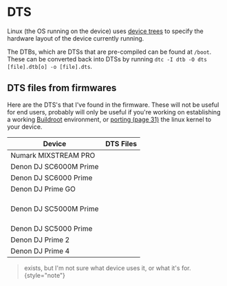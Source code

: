 # DTS

Linux (the OS running on the device)
uses [device trees](https://www.kernel.org/doc/html/latest/devicetree/usage-model.html) to specify the hardware layout
of the device currently running.

The DTBs, which are DTSs that are pre-compiled can be found at `/boot`. These can be converted back into DTSs by running
`dtc -I dtb -O dts [file].dtb[o] -o [file].dts`.

## DTS files from firmwares

Here are the DTS's that I've found in the firmware. These will not be useful for end users, probably will only be
useful if you're working on establishing a working [Buildroot](https://www.buildroot.org) environment,
or [porting (page 31)](https://bootlin.com/pub/conferences/2017/elce/schulz-how-to-support-new-board-u-boot-linux/schulz-how-to-support-new-board-u-boot-linux.pdf)
the linux kernel to your device.

| Device                 | DTS Files                                                                                                                                          |
|------------------------|----------------------------------------------------------------------------------------------------------------------------------------------------|
| Numark MIXSTREAM PRO   | [](rk3288-az05-nh08-dts.md)                                                                                                                        |
| Denon DJ SC6000M Prime | [](rk3288-az01-jp14-dts.md) <br /> [](rk3288-az01-jp14-c-dts.md)                                                                                   |
| Denon DJ SC6000 Prime  | [](rk3288-az01-jp13-dts.md) <br /> [](rk3288-az01-jp13-c-dts.md)                                                                                   |
| Denon DJ Prime GO      | [](rk3288-az01-jp11-dts.md) <br /> [](rk3288-az01-jp11-c-dts.md)                                                                                   |
| Denon DJ SC5000M Prime | [](rk3288-az01-jp08-dts.md) <br /> [](rk3288-az01-jp08-c-dts.md) <br /> [](rk3288-az01-jp08-revf-dts.md) <br /> [](rk3288-az01-jp08-c-revf-dts.md) |
| Denon DJ SC5000 Prime  | [](rk3288-az01-jp07-dts.md) <br /> [](rk3288-az01-jp07-c-dts.md)                                                                                   |
| Denon DJ Prime 2       | [](rk3288-az01-jc16-dts.md) <br /> [](rk3288-az01-jc16-c-dts.md)                                                                                   |
| Denon DJ Prime 4       | [](rk3288-az01-jc11-dts.md) <br /> [](rk3288-az01-jc11-c-dts.md)                                                                                   |

> [](rk3288-az01b-dts.md) exists, but I'm not sure what device uses it, or what it's for.
> {style="note"}

